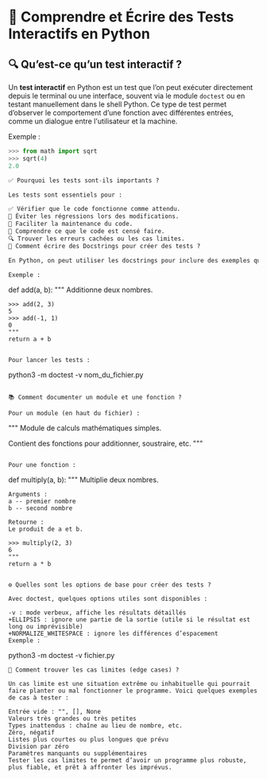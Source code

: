 # 📘 Comprendre et Écrire des Tests Interactifs en Python

## 🔍 Qu’est-ce qu’un test interactif ?

Un **test interactif** en Python est un test que l’on peut exécuter directement depuis le terminal ou une interface, souvent via le module `doctest` ou en testant manuellement dans le shell Python. Ce type de test permet d’observer le comportement d’une fonction avec différentes entrées, comme un dialogue entre l'utilisateur et la machine.

Exemple :
```python
>>> from math import sqrt
>>> sqrt(4)
2.0

✅ Pourquoi les tests sont-ils importants ?

Les tests sont essentiels pour :

✅ Vérifier que le code fonctionne comme attendu.
🧪 Éviter les régressions lors des modifications.
🔄 Faciliter la maintenance du code.
🧠 Comprendre ce que le code est censé faire.
🔍 Trouver les erreurs cachées ou les cas limites.
🧾 Comment écrire des Docstrings pour créer des tests ?

En Python, on peut utiliser les docstrings pour inclure des exemples qui peuvent être testés automatiquement avec doctest.

Exemple :
````
def add(a, b):
    """
    Additionne deux nombres.

    >>> add(2, 3)
    5
    >>> add(-1, 1)
    0
    """
    return a + b
`````

Pour lancer les tests :
`````
python3 -m doctest -v nom_du_fichier.py
`````

📚 Comment documenter un module et une fonction ?

Pour un module (en haut du fichier) :

`````
"""
Module de calculs mathématiques simples.

Contient des fonctions pour additionner, soustraire, etc.
"""
`````

Pour une fonction :
`````
def multiply(a, b):
    """
    Multiplie deux nombres.

    Arguments :
    a -- premier nombre
    b -- second nombre

    Retourne :
    Le produit de a et b.

    >>> multiply(2, 3)
    6
    """
    return a * b
`````

⚙️ Quelles sont les options de base pour créer des tests ?

Avec doctest, quelques options utiles sont disponibles :

-v : mode verbeux, affiche les résultats détaillés
+ELLIPSIS : ignore une partie de la sortie (utile si le résultat est long ou imprévisible)
+NORMALIZE_WHITESPACE : ignore les différences d’espacement
Exemple :
`````
python3 -m doctest -v fichier.py
`````
🧪 Comment trouver les cas limites (edge cases) ?

Un cas limite est une situation extrême ou inhabituelle qui pourrait faire planter ou mal fonctionner le programme. Voici quelques exemples de cas à tester :

Entrée vide : "", [], None
Valeurs très grandes ou très petites
Types inattendus : chaîne au lieu de nombre, etc.
Zéro, négatif
Listes plus courtes ou plus longues que prévu
Division par zéro
Paramètres manquants ou supplémentaires
Tester les cas limites te permet d’avoir un programme plus robuste, plus fiable, et prêt à affronter les imprévus.


